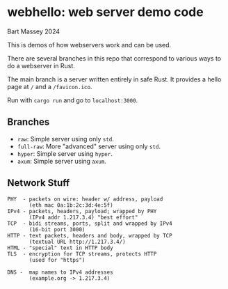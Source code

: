 # webhello: web server demo code
Bart Massey 2024

This is demos of how webservers work and can be used.

There are several branches in this repo that correspond to
various ways to do a webserver in Rust.

The main branch is a server written entirely in safe
Rust. It provides a hello page at `/` and a `/favicon.ico`.

Run with `cargo run` and go to `localhost:3000`.

## Branches

* `raw`: Simple server using only `std`.
* `full-raw`: More "advanced" server using only `std`.
* `hyper`: Simple server using `hyper`.
* `axum`: Simple server using `axum`.

## Network Stuff

    PHY  - packets on wire: header w/ address, payload
           (eth mac 0a:1b:2c:3d:4e:5f)
    IPv4 - packets, headers, payload; wrapped by PHY
           (IPv4 addr 1.217.3.4) "best effort"
    TCP  - bidi streams, ports, split and wrapped by IPv4
           (16-bit port 3000)
    HTTP - text packets, headers and body, wrapped by TCP
           (textual URL http://1.217.3.4/)
    HTML - "special" text in HTTP body
    TLS  - encryption for TCP streams, protects HTTP
           (used for "https")

    DNS -  map names to IPv4 addresses
           (example.org -> 1.217.3.4)
